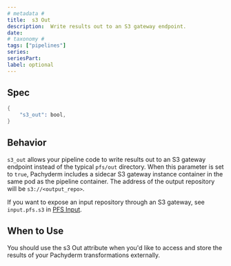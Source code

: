```yaml
---
# metadata # 
title:  s3 Out
description:  Write results out to an S3 gateway endpoint.
date: 
# taxonomy #
tags: ["pipelines"]
series:
seriesPart:
label: optional
---
```


## Spec

```s
{
    "s3_out": bool,
}
```

## Behavior 

`s3_out` allows your pipeline code to write results out to an S3 gateway
endpoint instead of the typical `pfs/out` directory. When this parameter
is set to `true`, Pachyderm includes a sidecar S3 gateway instance
container in the same pod as the pipeline container. The address of the
output repository will be `s3://<output_repo>`. 

If you want to expose an input repository through an S3 gateway, see
`input.pfs.s3` in [PFS Input](#pfs-input). 

## When to Use 

You should use the s3 Out attribute when you'd like to access and store the results of your Pachyderm transformations externally. 

